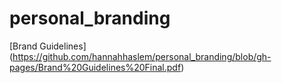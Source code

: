 # personal_branding

[Brand Guidelines] (https://github.com/hannahhaslem/personal_branding/blob/gh-pages/Brand%20Guidelines%20Final.pdf)
